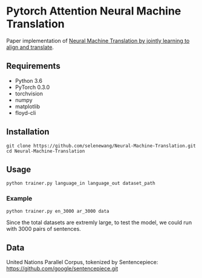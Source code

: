 # Pytorch Attention Neural Machine Translation

Paper implementation of [Neural Machine Translation by jointly learning to align and translate](https://arxiv.org/pdf/1409.0473.pdf).

## Requirements

- Python 3.6
- PyTorch 0.3.0
- torchvision
- numpy
- matplotlib
- floyd-cli


## Installation

```
git clone https://github.com/selenewang/Neural-Machine-Translation.git
cd Neural-Machine-Translation
```

## Usage

```
python trainer.py language_in language_out dataset_path
```

### Example

```
python trainer.py en_3000 ar_3000 data
```
Since the total datasets are extremly large, to test the model, we could run with 3000 pairs of sentences.


## Data


United Nations Parallel Corpus, tokenized by Sentencepiece: https://github.com/google/sentencepiece.git

